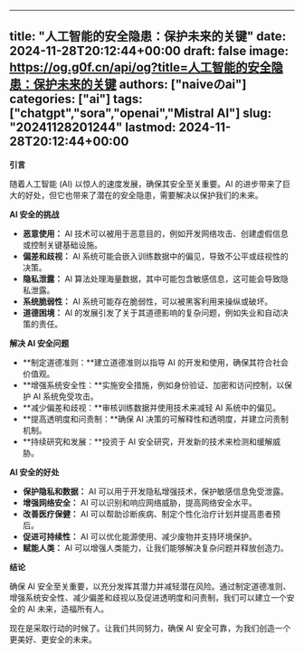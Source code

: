 
---
title: "人工智能的安全隐患：保护未来的关键"
date: 2024-11-28T20:12:44+00:00
draft: false
image: https://og.g0f.cn/api/og?title=人工智能的安全隐患：保护未来的关键
authors: ["naiveのai"]
categories: ["ai"]
tags: ["chatgpt","sora","openai","Mistral AI"]
slug: "20241128201244"
lastmod: 2024-11-28T20:12:44+00:00
---
**引言**

随着人工智能 (AI) 以惊人的速度发展，确保其安全至关重要。AI 的进步带来了巨大的好处，但它也带来了潜在的安全隐患，需要解决以保护我们的未来。

**AI 安全的挑战**

* **恶意使用：** AI 技术可以被用于恶意目的，例如开发网络攻击、创建虚假信息或控制关键基础设施。
* **偏差和歧视：** AI 系统可能会嵌入训练数据中的偏见，导致不公平或歧视性的决策。
* **隐私泄露：** AI 算法处理海量数据，其中可能包含敏感信息，这可能会导致隐私泄露。
* **系统脆弱性：** AI 系统可能存在脆弱性，可以被黑客利用来操纵或破坏。
* **道德困境：** AI 的发展引发了关于其道德影响的复杂问题，例如失业和自动决策的责任。

**解决 AI 安全问题**

* **制定道德准则：**建立道德准则以指导 AI 的开发和使用，确保其符合社会价值观。
* **增强系统安全性：**实施安全措施，例如身份验证、加密和访问控制，以保护 AI 系统免受攻击。
* **减少偏差和歧视：**审核训练数据并使用技术来减轻 AI 系统中的偏见。
* **提高透明度和问责制：**确保 AI 决策的可解释性和透明度，并建立问责制机制。
* **持续研究和发展：**投资于 AI 安全研究，开发新的技术来检测和缓解威胁。

**AI 安全的好处**

* **保护隐私和数据：** AI 可以用于开发隐私增强技术，保护敏感信息免受泄露。
* **增强网络安全：** AI 可以识别和响应网络威胁，提高网络安全水平。
* **改善医疗保健：** AI 可以帮助诊断疾病、制定个性化治疗计划并提高患者预后。
* **促进可持续性：** AI 可以优化能源使用、减少废物并支持环境保护。
* **赋能人类：** AI 可以增强人类能力，让我们能够解决复杂问题并释放创造力。

**结论**

确保 AI 安全至关重要，以充分发挥其潜力并减轻潜在风险。通过制定道德准则、增强系统安全性、减少偏差和歧视以及促进透明度和问责制，我们可以建立一个安全的 AI 未来，造福所有人。

现在是采取行动的时候了。让我们共同努力，确保 AI 安全可靠，为我们创造一个更美好、更安全的未来。